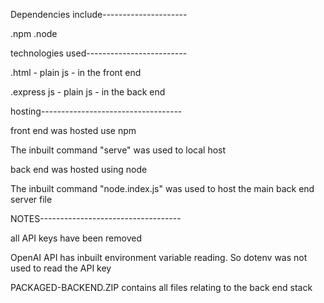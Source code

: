 Dependencies include---------------------

.npm
.node



technologies used-------------------------

.html  -  plain js  -  in the front end

.express js  -  plain js  -  in the back end



hosting-----------------------------------

front end was hosted use npm

The inbuilt command "serve" was used to local host

back end was hosted using node

The inbuilt command "node.index.js" was used to host the main back end server file



NOTES-----------------------------------

all API keys have been removed

OpenAI API has inbuilt environment variable reading. So dotenv was not used to read the API key

PACKAGED-BACKEND.ZIP contains all files relating to the back end stack

